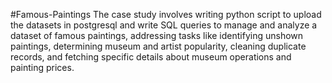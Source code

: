 #Famous-Paintings
The case study involves writing python script to upload the datasets in postgresql and write SQL queries to manage and analyze a dataset of famous paintings, addressing tasks like identifying unshown paintings, determining museum and artist popularity, cleaning duplicate records, and fetching specific details about museum operations and painting prices.

